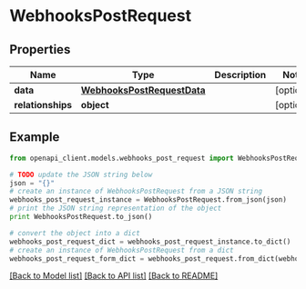 # WebhooksPostRequest


## Properties
Name | Type | Description | Notes
------------ | ------------- | ------------- | -------------
**data** | [**WebhooksPostRequestData**](WebhooksPostRequestData.md) |  | [optional] 
**relationships** | **object** |  | [optional] 

## Example

```python
from openapi_client.models.webhooks_post_request import WebhooksPostRequest

# TODO update the JSON string below
json = "{}"
# create an instance of WebhooksPostRequest from a JSON string
webhooks_post_request_instance = WebhooksPostRequest.from_json(json)
# print the JSON string representation of the object
print WebhooksPostRequest.to_json()

# convert the object into a dict
webhooks_post_request_dict = webhooks_post_request_instance.to_dict()
# create an instance of WebhooksPostRequest from a dict
webhooks_post_request_form_dict = webhooks_post_request.from_dict(webhooks_post_request_dict)
```
[[Back to Model list]](../README.md#documentation-for-models) [[Back to API list]](../README.md#documentation-for-api-endpoints) [[Back to README]](../README.md)


